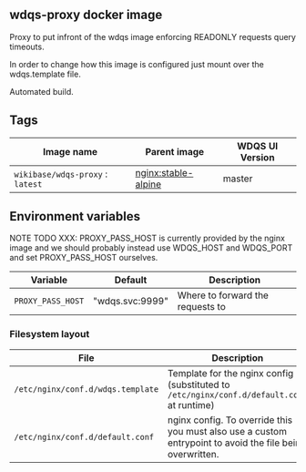 ## wdqs-proxy docker image

Proxy to put infront of the wdqs image enforcing READONLY requests query timeouts.

In order to change how this image is configured just mount over the wdqs.template file.

Automated build.

## Tags

Image name                          | Parent image             | WDQS UI Version
-------------------------------     | ------------------------ | --------------
`wikibase/wdqs-proxy` : `latest`    | [nginx:stable-alpine](https://hub.docker.com/_/nginx/) | master


## Environment variables

NOTE TODO XXX: PROXY_PASS_HOST is currently provided by the nginx image and 
we should probably instead use WDQS_HOST and WDQS_PORT and set PROXY_PASS_HOST ourselves.

Variable          | Default                      | Description
------------------|  ----------------------------| ----------
`PROXY_PASS_HOST` | "wdqs.svc:9999"              | Where to forward the requests to


### Filesystem layout

File                               | Description
---------------------------------  | ------------------------------------------------------------------------------
`/etc/nginx/conf.d/wdqs.template`  | Template for the nginx config (substituted to `/etc/nginx/conf.d/default.conf` at runtime)
`/etc/nginx/conf.d/default.conf`   | nginx config. To override this you must also use a custom entrypoint to avoid the file being overwritten.
